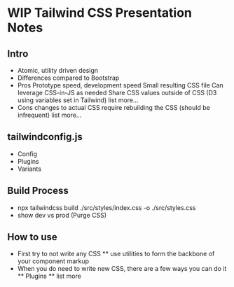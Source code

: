 # WIP Tailwind CSS Presentation Notes

## Intro
* Atomic, utility driven design
* Differences compared to Bootstrap
* Pros
  Prototype speed, development speed
  Small resulting CSS file
  Can leverage CSS-in-JS as needed
  Share CSS values outside of CSS (D3 using variables set in Tailwind)
  list more...
* Cons
  changes to actual CSS require rebuilding the CSS (should be infrequent)
  list more...

## tailwindconfig.js
* Config
* Plugins
* Variants

## Build Process
* npx tailwindcss build ./src/styles/index.css -o ./src/styles.css
* show dev vs prod (Purge CSS)

## How to use
* First try to not write any CSS
** use utilities to form the backbone of your component markup
* When you do need to write new CSS, there are a few ways you can do it
** Plugins
** list more
